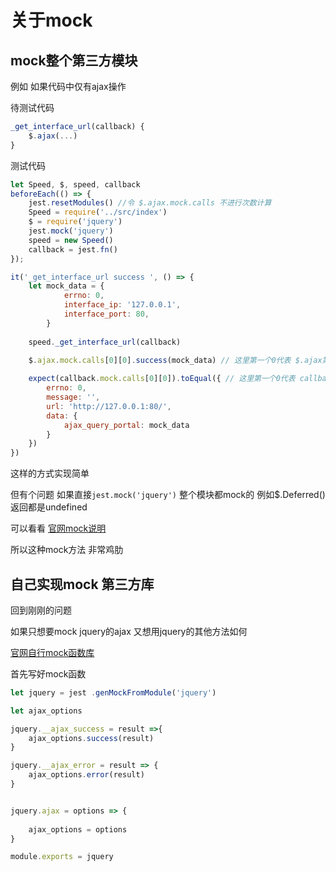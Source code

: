 # 关于mock

## mock整个第三方模块

例如 如果代码中仅有ajax操作

待测试代码

```javascript
_get_interface_url(callback) {
    $.ajax(...)
}
```

测试代码
```javascript
let Speed, $, speed, callback
beforeEach(() => {
    jest.resetModules() //令 $.ajax.mock.calls 不进行次数计算
    Speed = require('../src/index')
    $ = require('jquery')
    jest.mock('jquery')
    speed = new Speed()
    callback = jest.fn()
});

it('_get_interface_url success ', () => {
    let mock_data = {
            errno: 0,
            interface_ip: '127.0.0.1',
            interface_port: 80,
        }
    
    speed._get_interface_url(callback)
    
    $.ajax.mock.calls[0][0].success(mock_data) // 这里第一个0代表 $.ajax第一次被模拟时的第一个参数

    expect(callback.mock.calls[0][0]).toEqual({ // 这里第一个0代表 callback第一次被模拟时的第一个参数
        errno: 0,
        message: '',
        url: 'http://127.0.0.1:80/',
        data: {
            ajax_query_portal: mock_data
        }
    })
})
```
这样的方式实现简单

但有个问题 如果直接`jest.mock('jquery')` 整个模块都mock的 例如$.Deferred() 返回都是undefined

可以看看 [官网mock说明](https://facebook.github.io/jest/docs/en/jest-object.html#jestmockmodulename-factory-options)

所以这种mock方法 非常鸡肋

## 自己实现mock 第三方库

回到刚刚的问题 

如果只想要mock jquery的ajax 又想用jquery的其他方法如何

[官网自行mock函数库](https://facebook.github.io/jest/docs/en/mock-function-api.html#content)

首先写好mock函数

```javascript
let jquery = jest .genMockFromModule('jquery')

let ajax_options 

jquery.__ajax_success = result =>{
    ajax_options.success(result)
}

jquery.__ajax_error = result => {
    ajax_options.error(result)
}


jquery.ajax = options => {
    
    ajax_options = options
}

module.exports = jquery
```
